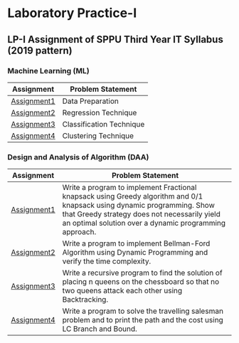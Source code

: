 # Laboratory Practice-I

## LP-I Assignment of SPPU Third Year IT Syllabus (2019 pattern)


### Machine Learning (ML)
|Assignment|Problem Statement|
|---|---|
|[Assignment1](https://github.com/VaibhavBichave/Laboratory-Practice-I/tree/main/Machine%20Learning/Assignment%201)|Data Preparation|
|[Assignment2](https://github.com/VaibhavBichave/Laboratory-Practice-I/tree/main/Machine%20Learning/Assignment%202)|Regression Technique|
|[Assignment3](https://github.com/VaibhavBichave/Laboratory-Practice-I/tree/main/Machine%20Learning/Assignment%203)|Classification Technique|
|[Assignment4](https://github.com/VaibhavBichave/Laboratory-Practice-I/tree/main/Machine%20Learning/Assignment%204)|Clustering Technique|

### Design and Analysis of Algorithm (DAA)
|Assignment|Problem Statement|
|---|---|
|[Assignment1](https://github.com/VaibhavBichave/Laboratory-Practice-I/tree/main/Design%20and%20Analysis%20of%20Algorithm/Assignment%201)|Write a program to implement Fractional knapsack using Greedy algorithm and 0/1 knapsack using dynamic programming. Show that Greedy strategy does not necessarily yield an optimal solution over a dynamic programming approach.|
|[Assignment2](https://github.com/VaibhavBichave/Laboratory-Practice-I/tree/main/Design%20and%20Analysis%20of%20Algorithm/Assignment%202)|Write a program to implement Bellman-Ford Algorithm using Dynamic Programming and verify the time complexity.|
|[Assignment3](https://github.com/VaibhavBichave/Laboratory-Practice-I/tree/main/Design%20and%20Analysis%20of%20Algorithm/Assignment%203)|Write a recursive program to find the solution of placing n queens on the chessboard so that no two queens attack each other using Backtracking.|
|[Assignment4](https://github.com/VaibhavBichave/Laboratory-Practice-I/tree/main/Design%20and%20Analysis%20of%20Algorithm/Assignment%204)|Write a program to solve the travelling salesman problem and to print the path and the cost using LC Branch and Bound.|
